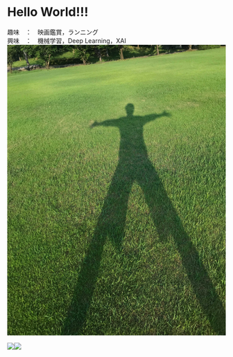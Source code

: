 # Hello World!!!

趣味　：　映画鑑賞，ランニング  
興味　：　機械学習，Deep Learning，XAI  
![This is an image](https://github.com/KoMurase/KoMurase/blob/main/image.jpg)

<a href="https://github.com/anuraghazra/github-readme-stats">
  <img align="left" src="https://github-readme-stats.vercel.app/api?username=KoMurase&count_private=true&show_icons=true" />
</a>
<a href="https://github.com/anuraghazra/github-readme-stats">
  <img align="left" src="https://github-readme-stats.vercel.app/api/top-langs/?username=KoMurase" />
</a>
